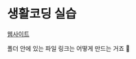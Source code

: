 # 생활코딩 실습

<a href="https://leeunduck.github.io/Front_Homework/">웹사이트</a>

폴더 안에 있는 파일 링크는 어떻게 만드는 거죠 🥺
